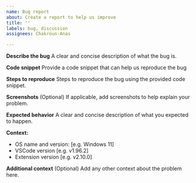 ```yaml
---
name: Bug report
about: Create a report to help us improve
title: ''
labels: bug, discussion
assignees: Chakroun-Anas

---
```


**Describe the bug**
A clear and concise description of what the bug is.

**Code snippet**
Provide a code snippet that can help us reproduce the bug

**Steps to reproduce**
Steps to reproduce the bug using the provided code snippet.

**Screenshots** (Optional)
If applicable, add screenshots to help explain your problem.

**Expected behavior**
A clear and concise description of what you expected to happen.

**Context:**
 - OS name and version: [e.g. Windows 11]
 - VSCode version [e.g. v1.96.2]
 - Extension version [e.g. v2.10.0]

**Additional context** (Optional)
Add any other context about the problem here.

